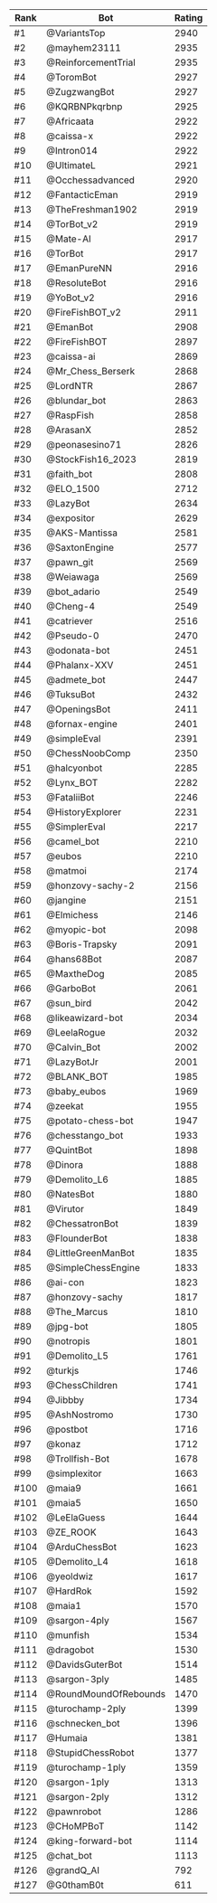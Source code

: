 Rank|Bot|Rating
---|---|---
#1|@VariantsTop|2940
#2|@mayhem23111|2935
#3|@ReinforcementTrial|2935
#4|@ToromBot|2927
#5|@ZugzwangBot|2927
#6|@KQRBNPkqrbnp|2925
#7|@Africaata|2922
#8|@caissa-x|2922
#9|@Intron014|2922
#10|@UltimateL|2921
#11|@Occhessadvanced|2920
#12|@FantacticEman|2919
#13|@TheFreshman1902|2919
#14|@TorBot_v2|2919
#15|@Mate-AI|2917
#16|@TorBot|2917
#17|@EmanPureNN|2916
#18|@ResoluteBot|2916
#19|@YoBot_v2|2916
#20|@FireFishBOT_v2|2911
#21|@EmanBot|2908
#22|@FireFishBOT|2897
#23|@caissa-ai|2869
#24|@Mr_Chess_Berserk|2868
#25|@LordNTR|2867
#26|@blundar_bot|2863
#27|@RaspFish|2858
#28|@ArasanX|2852
#29|@peonasesino71|2826
#30|@StockFish16_2023|2819
#31|@faith_bot|2808
#32|@ELO_1500|2712
#33|@LazyBot|2634
#34|@expositor|2629
#35|@AKS-Mantissa|2581
#36|@SaxtonEngine|2577
#37|@pawn_git|2569
#38|@Weiawaga|2569
#39|@bot_adario|2549
#40|@Cheng-4|2549
#41|@catriever|2516
#42|@Pseudo-0|2470
#43|@odonata-bot|2451
#44|@Phalanx-XXV|2451
#45|@admete_bot|2447
#46|@TuksuBot|2432
#47|@OpeningsBot|2411
#48|@fornax-engine|2401
#49|@simpleEval|2391
#50|@ChessNoobComp|2350
#51|@halcyonbot|2285
#52|@Lynx_BOT|2282
#53|@FataliiBot|2246
#54|@HistoryExplorer|2231
#55|@SimplerEval|2217
#56|@camel_bot|2210
#57|@eubos|2210
#58|@matmoi|2174
#59|@honzovy-sachy-2|2156
#60|@jangine|2151
#61|@Elmichess|2146
#62|@myopic-bot|2098
#63|@Boris-Trapsky|2091
#64|@hans68Bot|2087
#65|@MaxtheDog|2085
#66|@GarboBot|2061
#67|@sun_bird|2042
#68|@likeawizard-bot|2034
#69|@LeelaRogue|2032
#70|@Calvin_Bot|2002
#71|@LazyBotJr|2001
#72|@BLANK_BOT|1985
#73|@baby_eubos|1969
#74|@zeekat|1955
#75|@potato-chess-bot|1947
#76|@chesstango_bot|1933
#77|@QuintBot|1898
#78|@Dinora|1888
#79|@Demolito_L6|1885
#80|@NatesBot|1880
#81|@Virutor|1849
#82|@ChessatronBot|1839
#83|@FlounderBot|1838
#84|@LittleGreenManBot|1835
#85|@SimpleChessEngine|1833
#86|@ai-con|1823
#87|@honzovy-sachy|1817
#88|@The_Marcus|1810
#89|@jpg-bot|1805
#90|@notropis|1801
#91|@Demolito_L5|1761
#92|@turkjs|1746
#93|@ChessChildren|1741
#94|@Jibbby|1734
#95|@AshNostromo|1730
#96|@postbot|1716
#97|@konaz|1712
#98|@Trollfish-Bot|1678
#99|@simplexitor|1663
#100|@maia9|1661
#101|@maia5|1650
#102|@LeElaGuess|1644
#103|@ZE_ROOK|1643
#104|@ArduChessBot|1623
#105|@Demolito_L4|1618
#106|@yeoldwiz|1617
#107|@HardRok|1592
#108|@maia1|1570
#109|@sargon-4ply|1567
#110|@munfish|1534
#111|@dragobot|1530
#112|@DavidsGuterBot|1514
#113|@sargon-3ply|1485
#114|@RoundMoundOfRebounds|1470
#115|@turochamp-2ply|1399
#116|@schnecken_bot|1396
#117|@Humaia|1381
#118|@StupidChessRobot|1377
#119|@turochamp-1ply|1359
#120|@sargon-1ply|1313
#121|@sargon-2ply|1312
#122|@pawnrobot|1286
#123|@CHoMPBoT|1142
#124|@king-forward-bot|1114
#125|@chat_bot|1113
#126|@grandQ_AI|792
#127|@G0thamB0t|611
